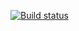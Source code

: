 [![Build status](https://ci.appveyor.com/api/projects/status/krc9ihlvcakg2705?svg=true)](https://ci.appveyor.com/project/Evgeny87227/aqa-homework-5)